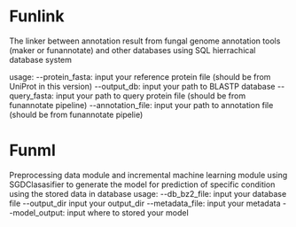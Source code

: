 # Funlink
The linker between annotation result from fungal genome annotation tools (maker or funannotate) and other databases
using SQL hierrachical database system

usage:
--protein_fasta: input your reference protein file (should be from UniProt in this version)
--output_db: input your path to BLASTP database
--query_fasta: input your path to query protein file (should be from funannotate pipeline)
--annotation_file: input your path to annotation file (should be from funannotate pipelie)

# Funml
Preprocessing data module and incremental machine learning module using SGDClasasifier to generate the model for prediction of specific condition using the stored data in database
usage:
--db_bz2_file: input your database file
--output_dir input your output_dir
--metadata_file: input your metadata
--model_output: input where to stored your model
